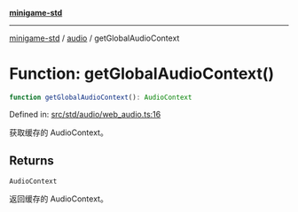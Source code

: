 [**minigame-std**](../../../README.md)

***

[minigame-std](../../../README.md) / [audio](../README.md) / getGlobalAudioContext

# Function: getGlobalAudioContext()

```ts
function getGlobalAudioContext(): AudioContext
```

Defined in: [src/std/audio/web\_audio.ts:16](https://github.com/JiangJie/minigame-std/blob/c702c23d8258d9dd96d873df515d0027c84fb302/src/std/audio/web_audio.ts#L16)

获取缓存的 AudioContext。

## Returns

`AudioContext`

返回缓存的 AudioContext。
